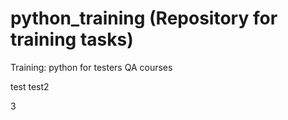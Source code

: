 # python_training (Repository for training tasks)
Training: python for testers QA courses

test
test2

3